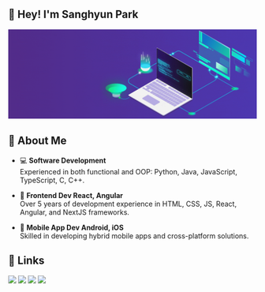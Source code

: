 ## 👋  **Hey! I'm Sanghyun Park** 
![image](images/bg.gif)

## 📖 **About Me** 
- 💻 **Software Development**  
  Experienced in both functional and OOP: Python, Java, JavaScript, TypeScript, C, C++.
  
- 🎨 **Frontend Dev React, Angular**  
  Over 5 years of development experience in HTML, CSS, JS, React, Angular, and NextJS frameworks.
  
- 📱 **Mobile App Dev Android, iOS**  
  Skilled in developing hybrid mobile apps and cross-platform solutions.


## 🔗 **Links** 
<a href="https://www.linkedin.com/in/sanghyun-park-4786142a8/" target="_blank"><img src="https://img.shields.io/badge/-LinkedIn-%230077B5?style=for-the-badge&logo=linkedin&logoColor=white" target="_blank"></a>
<a href="https://github.com/shp2018" target="_blank"><img src="https://img.shields.io/badge/-GitHub-%23100000?style=for-the-badge&logo=github&logoColor=white" target="_blank"></a>
<a href="https://www.sanghyunpark.org/" target="_blank"><img src="https://img.shields.io/badge/-Website-%234285F4?style=for-the-badge&logo=google-chrome&logoColor=white" target="_blank"></a>
<a href="" target="_blank"><img src="https://img.shields.io/badge/-Resume-%23FF5722?style=for-the-badge&logo=google-drive&logoColor=white" target="_blank"></a>
